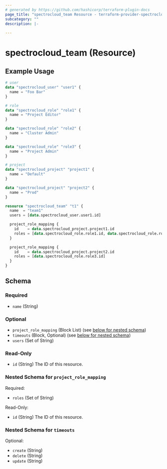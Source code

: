```yaml
---
# generated by https://github.com/hashicorp/terraform-plugin-docs
page_title: "spectrocloud_team Resource - terraform-provider-spectrocloud"
subcategory: ""
description: |-
  
---
```


# spectrocloud_team (Resource)



## Example Usage

```terraform
# user
data "spectrocloud_user" "user1" {
  name = "Foo Bar"
}

# role
data "spectrocloud_role" "role1" {
  name = "Project Editor"
}

data "spectrocloud_role" "role2" {
  name = "Cluster Admin"
}

data "spectrocloud_role" "role3" {
  name = "Project Admin"
}

# project
data "spectrocloud_project" "project1" {
  name = "Default"
}

data "spectrocloud_project" "project2" {
  name = "Prod"
}

resource "spectrocloud_team" "t1" {
  name  = "team1"
  users = [data.spectrocloud_user.user1.id]

  project_role_mapping {
    id    = data.spectrocloud_project.project1.id
    roles = [data.spectrocloud_role.role1.id, data.spectrocloud_role.role2.id]
  }

  project_role_mapping {
    id    = data.spectrocloud_project.project2.id
    roles = [data.spectrocloud_role.role3.id]
  }
}
```

<!-- schema generated by tfplugindocs -->
## Schema

### Required

- `name` (String)

### Optional

- `project_role_mapping` (Block List) (see [below for nested schema](#nestedblock--project_role_mapping))
- `timeouts` (Block, Optional) (see [below for nested schema](#nestedblock--timeouts))
- `users` (Set of String)

### Read-Only

- `id` (String) The ID of this resource.

<a id="nestedblock--project_role_mapping"></a>
### Nested Schema for `project_role_mapping`

Required:

- `roles` (Set of String)

Read-Only:

- `id` (String) The ID of this resource.


<a id="nestedblock--timeouts"></a>
### Nested Schema for `timeouts`

Optional:

- `create` (String)
- `delete` (String)
- `update` (String)


